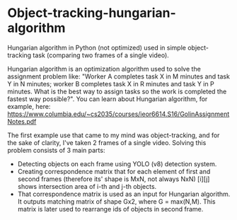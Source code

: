 # Object-tracking-hungarian-algorithm
Hungarian algorithm in Python (not optimized) used in simple object-tracking task (comparing two frames of a single video).

Hungarian algorithm is an optimization algorithm used to solve the assignment problem like: "Worker A completes task X in M minutes and task Y in N minutes; worker B completes task X in R minutes and task Y in P minutes. What is the best way to assign tasks so the work is completed the fastest way possible?". You can learn about Hungarian algorithm, for example, here: https://www.columbia.edu/~cs2035/courses/ieor6614.S16/GolinAssignmentNotes.pdf 

The first example use that came to my mind was object-tracking, and for the sake of clarity, I've taken 2 frames of a single video. Solving this problem consists of 3 main parts:
  - Detecting objects on each frame using YOLO (v8) detection system.
  - Creating correspondence matrix that for each element of first and second frames (therefore its' shape is MxN, not always NxN) [i][j] shows intersection area of i-th and j-th objects.
  - That correspondence matrix is used as an input for Hungarian algorithm. It outputs matching matrix of shape Gx2, where G = max(N,M). This matrix is later used to rearrange ids of objects in second frame.
